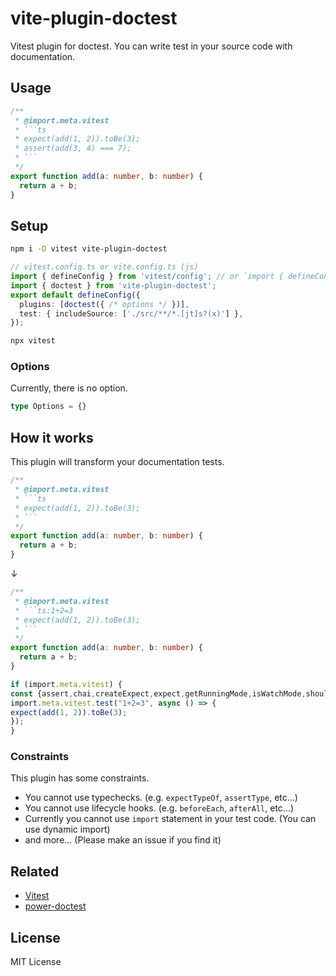 # vite-plugin-doctest

Vitest plugin for doctest.
You can write test in your source code with documentation.

## Usage

```ts
/**
 * @import.meta.vitest
 * ```ts
 * expect(add(1, 2)).toBe(3);
 * assert(add(3, 4) === 7);
 * ```
 */
export function add(a: number, b: number) {
  return a + b;
}
```

## Setup

```sh
npm i -D vitest vite-plugin-doctest
```

```ts
// vitest.config.ts or vite.config.ts (js)
import { defineConfig } from 'vitest/config'; // or `import { defineConfig } from 'vite';`
import { doctest } from 'vite-plugin-doctest';
export default defineConfig({
  plugins: [doctest({ /* options */ })],
  test: { includeSource: ['./src/**/*.[jt]s?(x)'] },
});
```

```sh
npx vitest
```

### Options

Currently, there is no option.

```ts
type Options = {}
```

## How it works

This plugin will transform your documentation tests.

```ts
/**
 * @import.meta.vitest
 * ```ts
 * expect(add(1, 2)).toBe(3);
 * ```
 */
export function add(a: number, b: number) {
  return a + b;
}
```

↓

```ts
/**
 * @import.meta.vitest
 * ```ts:1+2=3
 * expect(add(1, 2)).toBe(3);
 * ```
 */
export function add(a: number, b: number) {
  return a + b;
}

if (import.meta.vitest) {
const {assert,chai,createExpect,expect,getRunningMode,isWatchMode,should,vi,vitest} = import.meta.vitest;
import.meta.vitest.test("1+2=3", async () => {
expect(add(1, 2)).toBe(3);
});
}
```

### Constraints

This plugin has some constraints.

- You cannot use typechecks. (e.g. `expectTypeOf`, `assertType`, etc...)
- You cannot use lifecycle hooks. (e.g. `beforeEach`, `afterAll`, etc...)
- Currently you cannot use `import` statement in your test code. (You can use dynamic import)
- and more... (Please make an issue if you find it)

## Related

- [Vitest](https://vitest.dev)
- [power-doctest](https://github.com/azu/power-doctest)

## License

MIT License
